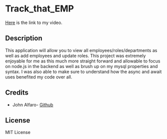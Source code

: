 # Track_that_EMP
[Here](https://drive.google.com/file/d/1RlAc_D8uHWCl9sCVjkGxddHuJ77vZkWK/view) is the link to my video. 

## Description

This application will allow you to view all employees/roles/departments as well as add employees and update roles. This project was extremely enjoyable for me as this much more straight forward and allowable to focus on node.js in the backend as well as brush up on my mysql properties and syntax. I was also able to make sure to understand how the async and await uses benefited my code over all.

## Credits

- John Alfaro- [Github](https://github.com/jdalfaro4) 


## License

MIT License